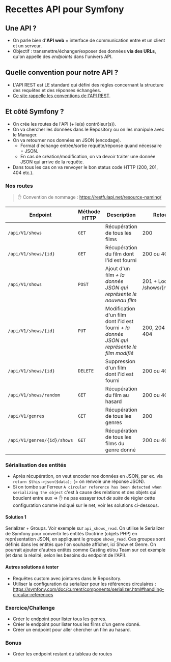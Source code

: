 # Recettes API pour Symfony

## Une API ?

- On parle bien d'**API web** = interface de communication entre et un client et un serveur.
- Objectif : transmettre/échanger/exposer des données **via des URLs**, qu'on appelle des _endpoints_ dans l'univers API.

## Quelle convention pour notre API ?

- L'API REST est LE standard qui défini des règles concernant la structure des requêtes et des réponses échangées.
- [Ce site rappelle les conventions de l'API REST](https://www.restapitutorial.com/lessons/httpmethods.html).

## Et côté Symfony ?

- On crée les routes de l'API (+ le(s) contrôleur(s)).
- On va chercher les données dans le Repository ou on les manipule avec le Manager.
- On va retourner nos données en JSON (encodage).
  - Format d'échange entrée/sortie requête/réponse quand nécessaire = JSON.
  - En cas de création/modification, on va devoir traiter une donnée JSON qui arrive de la requête.
- Dans tous les cas on va renvoyer le bon status code HTTP (200, 201, 404 etc.).

### Nos routes

> :hand: Convention de nommage : https://restfulapi.net/resource-naming/

| Endpoint                  | Méthode HTTP | Description                                                                                   | Retour                          |
| ------------------------- | ------------ | --------------------------------------------------------------------------------------------- | ------------------------------- |
| `/api/V1/shows`             | `GET`        | Récupération de tous les films                                                                | 200                             |
| `/api/V1/shows/{id}`        | `GET`        | Récupération du film dont l'id est fourni                                                     | 200 ou 404                      |
| `/api/V1/shows`             | `POST`       | Ajout d'un film _+ la donnée JSON qui représente le nouveau film_                             | 201 + Location: /shows/{newID} |
| `/api/V1/shows/{id}`        | `PUT`        | Modification d'un film dont l'id est fourni _+ la donnée JSON qui représente le film modifié_ | 200, 204 ou 404                 |
| `/api/V1/shows/{id}`        | `DELETE`     | Suppression d'un film dont l'id est fourni                                                    | 200 ou 404                      |
| `/api/V1/shows/random`      | `GET`        | Récupération du film au hasard                                                                | 200 ou 404                      |
| `/api/V1/genres`             | `GET`        | Récupération de tous les genres                                                               | 200                             |
| `/api/V1/genres/{id}/shows` | `GET`        | Récupération de tous les films du genre donné                                                | 200 ou 404                      |

### Sérialisation des entités

- Après récupération, on veut encoder nos données en JSON, par ex. via `return $this->json($data);` (= on renvoie une réponse JSON).
- Si on tombe sur l'erreur `A circular reference has been detected when serializing the object` c'est à cause des relations et des objets qui bouclent entre eux => :hand: ne pas essayer _tout de suite_ de régler cette configuration comme indiqué sur le net, voir les solutions ci-dessous.

#### Solution 1

Serializer + Groups. Voir exemple sur `api_shows_read`. On utilise le Serializer de Symfony pour convertir les entités Doctrine (objets PHP) en représentation JSON, en appliquant le groupe `shows_read`. Ces groupes sont définis dans les entités que l'on souhaite afficher, ici Show et Genre. On pourrait ajouter d'autres entités comme Casting et/ou Team sur cet exemple (et dans la réalité, selon les besoins du endpoint de l'API).

#### Autres solutions à tester

- Requêtes custom avec jointures dans le Repository.
- Utiliser la configuration du serializer pour les références circulaires : https://symfony.com/doc/current/components/serializer.html#handling-circular-references

### Exercice/Challenge

- Créer le endpoint pour lister tous les genres.
- Créer le endpoint pour lister tous les films d'un genre donné.
- Créer un endpoint pour aller chercher un film au hasard.

### Bonus

- Créer les endpoint restant du tableau de routes
